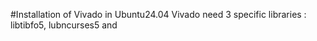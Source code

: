 #Installation of Vivado in Ubuntu24.04
Vivado need 3 specific libraries : libtibfo5, lubncurses5 and
